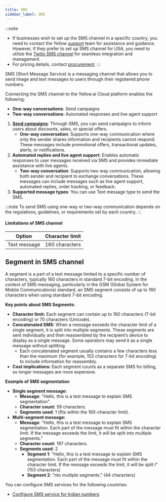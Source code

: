 ```yaml
---
title: SMS 
sidebar_label: SMS
---
```


:::note 
* If businesses wish to set up the SMS channel in a specific country, you need to contact the Yellow [support](mailto:support@yellow.ai) team for assistance and guidance. However, if they prefer to set up SMS channel for USA, you need to utilize the [Twilio SMS channel](https://docs.yellow.ai/docs/platform_concepts/channelConfiguration/twilio-sms) for seamless integration and management. 
* For pricing details, contact [procurement](procurement@yellow.ai).
:::

SMS (Short Message Service) is a messaging channel that allows you to send image and text messages to users through their registered phone numbers.

Connecting the SMS channel to the Yellow.ai Cloud platform enables the following:

* **One-way conversations**: Send campaigns
* **Two-way conversations**: Automated responses and live agent support

1. **[Send campaigns](https://docs.yellow.ai/docs/platform_concepts/engagement/outbound/outbound-campaigns/run-campaign#31-sms-campaign)**: Through SMS, you can send campaigns to inform users about discounts, sales, or special offers.
    * **One-way conversation**: Supports one-way communication where only the sender shares information and recipients cannot respond. These messages include promotional offers, transactional updates, alerts, or notifications.
2. **Automated replies and live agent support**: Enables automatic responses to user messages received via SMS and provides immediate assistance with live agents.
   * **Two-way conversation**: Supports two-way communication, allowing both sender and recipient to exchange conversations. These messages can include messages such as live agent support, automated replies, order tracking, or feedback.
3. **Supported message types**: You can use Text message type to send the SMS.

:::note
To send SMS using one-way or two-way communication depends on the regulations, guidelines, or requirements set by each country.
:::

#### Limitations of SMS channel

| Option | Character limit |
--------|------------------|
Text message | 160 characters


## Segment in SMS channel

A segment is a part of a text message limited to a specific number of characters, typically 160 characters in standard 7-bit encoding.  In the context of SMS messaging, particularly in the GSM (Global System for Mobile Communications) standard, an SMS segment consists of up to 160 characters when using standard 7-bit encoding.

**Key points about SMS Segments:**
* **Character limit:** Each segment can contain up to 160 characters (7-bit encoding) or 70 characters (Unicode).
* **Concatenated SMS:** When a message exceeds the character limit of a single segment, it is split into multiple segments. These segments are sent individually and then reassembled by the recipient’s device to display as a single message. Some operators may send it as a single message without splitting.
    - Each concatenated segment usually contains a few characters less than the maximum (for example, 153 characters for 7-bit encoding) to include information for reassembly.
* **Cost implications:** Each segment counts as a separate SMS for billing, so longer messages are more expensive.

**Example of SMS segmentation**
* **Single segment message:**
    - **Message**: "Hello, this is a test message to explain SMS segmentation".
    - **Character count**: 59 characters.<br/>
    - **Segments used**: 1 (fits within the 160-character limit).
* **Multi-segment message:**
    - **Message**: "Hello, this is a test message to explain SMS segmentation. Each part of the message must fit within the character limit. If the message exceeds the limit, it will be split into multiple segments."
    - **Character count**: 197 characters.
    - **Segments used**: 2
        * **Segment 1**: "Hello, this is a test message to explain SMS segmentation. Each part of the message must fit within the character limit. If the message exceeds the limit, it will be split i" (153 characters)
        * **Segment 2**: "nto multiple segments." (44 characters)

You can configure SMS services for the following countries:

* [Configure SMS service for Indian numbers](https://docs.yellow.ai/docs/platform_concepts/channelConfiguration/sms-outbound-india)








